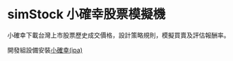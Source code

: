 # simStock 小確幸股票模擬機
小確幸下載台灣上市股票歷史成交價格，設計策略規則，模擬買賣及評估報酬率。

開發組設備安裝[小確幸(ipa)](itms-services://?action=download-manifest&url=https://raw.githubusercontent.com/peiyu66/simStock21/master/manifest.plist)
